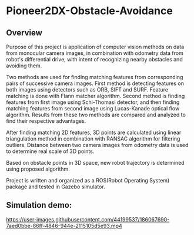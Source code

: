 # Pioneer2DX-Obstacle-Avoidance
## Overview

Purpose of this project is application of computer vision methods on data from monocular camera images, in combination with odometry data from robot's differential drive, with intent of recognizing nearby obstacles and avoiding them.

Two methods are used for finding matching features from corresponding pairs of successive camera images. First method is detecting features on both images using detectors such as ORB, SIFT and SURF. 
Feature matching is done with Flann matcher algorithm. Second method is finding features from first image using Schi-Thomasi detector, and then finding matching features from second image using Lucas-Kanade optical flow algorithm. 
Results from these two methods are compared and analyzed to find their respective advantages.

After finding matching 2D features, 3D points are calculated using linear triangulation method in combination with RANSAC algorithm for filtering outliers. Distance between two camera images from odometry data is used to determine real scale of 3D points.

Based on obstacle points in 3D space, new robot trajectory is determined using proposed algorithm.

Project is written and organized as a ROS(Robot Operating System) package and tested in Gazebo simulator.

## Simulation demo:


https://user-images.githubusercontent.com/44199537/186067690-7aed0bbe-86ff-4846-944e-2115105d5e93.mp4


